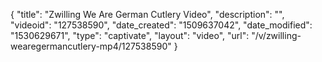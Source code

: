 {
    "title": "Zwilling We Are German Cutlery Video",
    "description": "",
    "videoid": "127538590",
    "date_created": "1509637042",
    "date_modified": "1530629671",
    "type": "captivate",
    "layout": "video",
    "url": "\/v\/zwilling-wearegermancutlery-mp4\/127538590"
}
